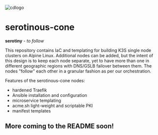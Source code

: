 ![cdlogo](https://carefuldata.com/images/cdlogo.png)

# serotinous-cone

<b>serotiny</b> -<i> to follow</i>

This repository contains IaC and templating for building K3S single node clusters on Alpine Linux.
Additional nodes can be added, but the intent of this design is to keep each node separate, yet
to have more than one in different geographic regions with DNS/GSLB failover between them. The
nodes "follow" each other in a granular fashion as per our orchestration.

Features of the serotinous-cone nodes:

- hardened Traefik
- Ansible installation and configuration
- microservice templating
- acme.sh light-weight and scriptable PKI
- manifest templates


## More coming to the README soon!
